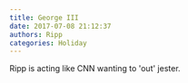 ```yaml
---
title: George III
date: 2017-07-08 21:12:37
authors: Ripp
categories: Holiday
---
```


 Ripp is acting like CNN wanting to 'out' jester.
